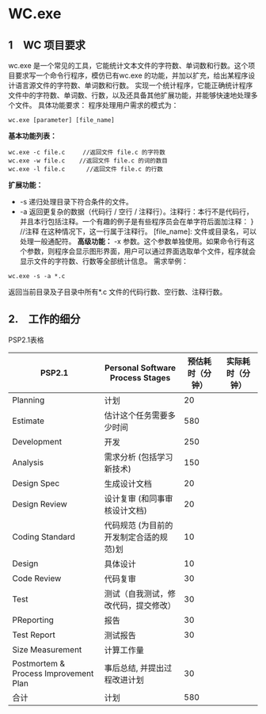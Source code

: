 # WC.exe
## 1　WC 项目要求
wc.exe 是一个常见的工具，它能统计文本文件的字符数、单词数和行数。这个项目要求写一个命令行程序，模仿已有wc.exe 的功能，并加以扩充，给出某程序设计语言源文件的字符数、单词数和行数。
实现一个统计程序，它能正确统计程序文件中的字符数、单词数、行数，以及还具备其他扩展功能，并能够快速地处理多个文件。
具体功能要求：
程序处理用户需求的模式为：

```
wc.exe [parameter] [file_name]
```
**基本功能列表：**

```
wc.exe -c file.c     //返回文件 file.c 的字符数
wc.exe -w file.c    //返回文件 file.c 的词的数目  
wc.exe -l file.c      //返回文件 file.c 的行数

```
**扩展功能：**
-   -s   递归处理目录下符合条件的文件。
-   -a   返回更复杂的数据（代码行 / 空行 / 注释行）。注释行：本行不是代码行，并且本行包括注释。一个有趣的例子是有些程序员会在单字符后面加注释：
    } //注释
在这种情况下，这一行属于注释行。
[file_name]: 文件或目录名，可以处理一般通配符。
**高级功能：**
 -x 参数。这个参数单独使用。如果命令行有这个参数，则程序会显示图形界面，用户可以通过界面选取单个文件，程序就会显示文件的字符数、行数等全部统计信息。
需求举例：
　
```
wc.exe -s -a *.c
```
返回当前目录及子目录中所有*.c 文件的代码行数、空行数、注释行数。
## 2.　工作的细分
PSP2.1表格

PSP2.1| Personal Software Process Stages | 预估耗时（分钟）| 实际耗时（分钟）
---|--- | ---|---
Planning | 计划 |  20  |   
Estimate | 估计这个任务需要多少时间 |   580 |   
Development | 开发 |  250  |   
Analysis | 需求分析 (包括学习新技术) |  150  |   
Design Spec | 生成设计文档 | 20   |   
Design Review | 设计复审 (和同事审核设计文档) |  20  |   
 Coding Standard | 代码规范 (为目前的开发制定合适的规范)划 |  10  |  
 Design | 具体设计 | 10   |   
 Code Review | 代码复审 |   30 |   
 Test | 测试（自我测试，修改代码，提交修改） |  30  |   
 PReporting | 报告 | 30   |   
 Test Report | 测试报告 | 30   |   
 Size Measurement | 计算工作量 |    |   
Postmortem & Process Improvement Plan | 事后总结, 并提出过程改进计划 |  30  |   
合计 | 计划 |  580  | 


